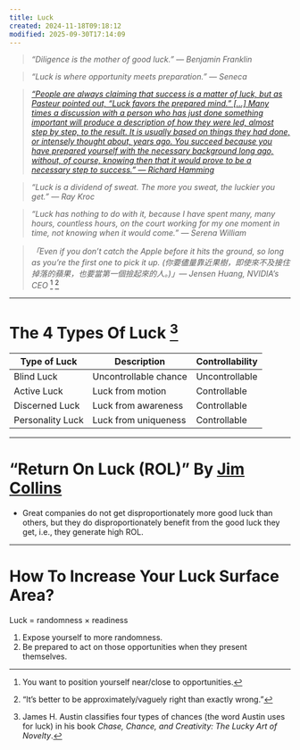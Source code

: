 ```yaml
---
title: Luck
created: 2024-11-18T09:18:12
modified: 2025-09-30T17:14:09
---
```


> _“Diligence is the mother of good luck.” — Benjamin Franklin_

> _“Luck is where opportunity meets preparation.” — Seneca_

> _[“People are always claiming that success is a matter of luck, but as Pasteur pointed out, “Luck favors the prepared mind.” […] Many times a discussion with a person who has just done something important will produce a description of how they were led, almost step by step, to the result. It is usually based on things they had done, or intensely thought about, years ago. You succeed because you have prepared yourself with the necessary background long ago, without, of course, knowing then that it would prove to be a necessary step to success.” — Richard Hamming](https://www.mccurley.org/advice/hamming_advice.html)_

> _“Luck is a dividend of sweat. The more you sweat, the luckier you get.” — Ray Kroc_

> _“Luck has nothing to do with it, because I have spent many, many hours, countless hours, on the court working for my one moment in time, not knowing when it would come.” — Serena William_

> _「Even if you don’t catch the Apple before it hits the ground, so long as you’re the first one to pick it up. (你要儘量靠近果樹，即使來不及接住掉落的蘋果，也要當第一個撿起來的人。)」— Jensen Huang, NVIDIA’s CEO_ [^1] [^2]

---

# The 4 Types Of Luck [^3]

| Type of Luck            | Description               | Controllability |
|-------------------------|---------------------------|------------------|
| Blind Luck              | Uncontrollable chance     | Uncontrollable   |
| Active Luck             | Luck from motion          | Controllable     |
| Discerned Luck          | Luck from awareness       | Controllable     |
| Personality Luck        | Luck from uniqueness      | Controllable     |

---

# “Return On Luck (ROL)” By [Jim Collins](https://www.jimcollins.com/index.html)

* Great companies do not get disproportionately more good luck than others, but they do disproportionately benefit from the good luck they get, i.e., they generate high ROL.

---

# How To Increase Your Luck Surface Area?

Luck = randomness × readiness

1. Expose yourself to more randomness.
2. Be prepared to act on those opportunities when they present themselves.

[^1]: You want to position yourself near/close to opportunities.
[^2]: “It’s better to be approximately/vaguely right than exactly wrong.”
[^3]: James H. Austin classifies four types of chances (the word Austin uses for luck) in his book _Chase, Chance, and Creativity: The Lucky Art of Novelty_.
